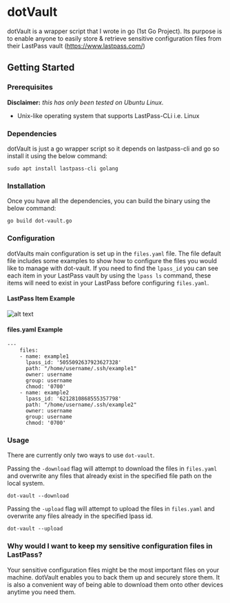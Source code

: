 # dotVault

dotVault is a wrapper script that I wrote in go (1st Go Project). Its purpose is to enable anyone to easily store & retrieve sensitive configuration files from their LastPass vault (https://www.lastpass.com/)

## Getting Started

### Prerequisites

__Disclaimer:__ _this has only been tested on Ubuntu Linux._

* Unix-like operating system that supports LastPass-CLi i.e. Linux

### Dependencies

dotVault is just a go wrapper script so it depends on lastpass-cli and go so install it using the below command:
```
sudo apt install lastpass-cli golang
```

### Installation

Once you have all the dependencies, you can build the binary using the below command:
```
go build dot-vault.go
```

### Configuration

dotVaults main configuration is set up in the `files.yaml` file. The file default file includes some examples to show how to configure the files you would like to manage with dot-vault. If you need to find the `lpass_id` you can see each item in your LastPass vault by using the `lpass ls` command, these items will need to exist in your LastPass before configuring `files.yaml`.

#### LastPass Item Example

![alt text](https://i.imgur.com/0tg7ilJ.png)

#### files.yaml Example
```
---
    files:
    - name: example1
      lpass_id: '5055092637923627328'
      path: "/home/username/.ssh/example1"
      owner: username
      group: username
      chmod: '0700'
    - name: example2
      lpass_id: '6212810868555357798'
      path: "/home/username/.ssh/example2"
      owner: username
      group: username
      chmod: '0700'
```

### Usage

There are currently only two ways to use `dot-vault`.

Passing the `-download` flag will attempt to download the files in `files.yaml` and overwrite any files that already exist in the specified file path on the local system.
```
dot-vault --download
```

Passing the `-upload` flag will attempt to upload the files in `files.yaml` and overwrite any files already in the specified lpass id.
```
dot-vault --upload
```

### Why would I want to keep my sensitive configuration files in LastPass?

Your sensitive configuration files might be the most important files on your machine. dotVault enables you to back them up and securely store them. It is also a convenient way of being able to download them onto other devices anytime you need them.
